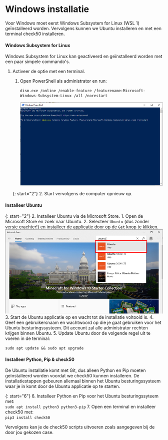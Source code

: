 # Windows installatie
Voor Windows moet eerst Windows Subsystem for Linux (WSL 1) geïnstalleerd worden.
Vervolgens kunnen we Ubuntu installeren en met een terminal check50 installeren.

#### Windows Subsystem for Linux
Windows Subsystem for Linux kan geactiveerd en geïnstalleerd worden met een paar simpele commando's.

1. Activeer de optie met een terminal.
    1. Open PowerShell als administrator en run:  
        ```
        dism.exe /online /enable-feature /featurename:Microsoft-Windows-Subsystem-Linux /all /norestart
        ```
        ![Commando in PowerShell om WSL te activeren.](../windows/powershell_wsl_enable.png)

    {: start="2"}
    2. Start vervolgens de computer opnieuw op.

#### Installeer Ubuntu

{: start="2"}
2. Installeer Ubuntu via de Microsoft Store.
    1. Open de Microsoft Store en zoek naar Ubuntu.
    2. Selecteer `Ubuntu` (dus zonder versie erachter!) en installeer de applicatie door op de `Get` knop te klikken.
    ![Search for Ubuntu in the Windows Store.](../windows/ws_ubuntu.png)
3. Start de Ubuntu applicatie op en wacht tot de installatie voltooid is.
4. Geef een gebruikersnaam en wachtwoord op die je gaat gebruiken voor het Ubuntu besturingssysteem.
Dit account zal alle administrator rechten krijgen binnen Ubuntu.
5. Update Ubuntu door de volgende regel uit te voeren in de terminal:  
```
sudo apt update && sudo apt upgrade
```

#### Installeer Python, Pip & check50
De Ubuntu installatie komt met Git, dus alleen Python en Pip moeten geïnstalleerd worden voordat we check50 kunnen installeren.
De installatiestappen gebeuren allemaal binnen het Ubuntu besturingssysteem waar je in komt door de Ubuntu applicatie op te starten.

{: start="6"}
6. Installeer Python en Pip voor het Ubuntu besturingssyteem met:  
    ```
    sudo apt install python3 python3-pip
    ```
7. Open een terminal en installeer check50 met:  
    ```
    pip3 install check50
    ```   

Vervolgens kan je de check50 scripts uitvoeren zoals aangegeven bij de door jou gekozen case.
